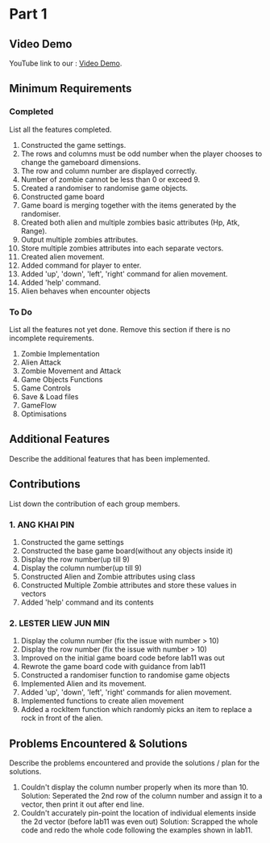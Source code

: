 # Part 1

## Video Demo

YouTube link to our : [Video Demo](https://youtu.be/hvJd5apu8nI).

## Minimum Requirements

### Completed

List all the features completed.

1. Constructed the game settings.
2. The rows and columns must be odd number when the player chooses to change the gameboard dimensions.
3. The row and column number are displayed correctly.
4. Number of zombie cannot be less than 0 or exceed 9.
5. Created a randomiser to randomise game objects.
6. Constructed game board 
7. Game board is merging together with the items generated by the randomiser.
8. Created both alien and multiple zombies basic attributes (Hp, Atk, Range).
9. Output multiple zombies attributes.
10. Store multiple zombies attributes into each separate vectors.
11. Created alien movement.
12. Added command for player to enter.
13. Added 'up', 'down', 'left', 'right' command for alien movement.
14. Added 'help' command.
15. Alien behaves when encounter objects
 
### To Do

List all the features not yet done. Remove this section if there is no incomplete requirements.

1. Zombie Implementation
2. Alien Attack
3. Zombie Movement and Attack
4. Game Objects Functions
5. Game Controls
6. Save & Load files
7. GameFlow
8. Optimisations

## Additional Features

Describe the additional features that has been implemented.

## Contributions

List down the contribution of each group members.

### 1. ANG KHAI PIN

1. Constructed the game settings
2. Constructed the base game board(without any objects inside it)
3. Display the row number(up till 9)
4. Display the column number(up till 9)
5. Constructed Alien and Zombie attributes using class
6. Constructed Multiple Zombie attributes and store these values in vectors
7. Added 'help' command and its contents

### 2. LESTER LIEW JUN MIN

1. Display the column number (fix the issue with number > 10)
2. Display the row number (fix the issue with number > 10)
3. Improved on the initial game board code before lab11 was out
4. Rewrote the game board code with guidance from lab11
5. Constructed a randomiser function to randomise game objects
6. Implemented Alien and its movement.
7. Added 'up', 'down', 'left', 'right' commands for alien movement.
8. Implemented functions to create alien movement
9. Added a rockItem function which randomly picks an item to replace a rock in front of the alien.


## Problems Encountered & Solutions

Describe the problems encountered and provide the solutions / plan for the solutions.
1. Couldn't display the column number properly when its more than 10. Solution: Seperated the 2nd row of the column number and assign it to a vector, then print it out after end line.
2. Couldn't accurately pin-point the location of individual elements inside the 2d vector (before lab11 was even out) Solution: Scrapped the whole code and redo the whole code following the examples shown in lab11.
